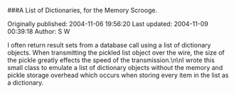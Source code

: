 ###A List of Dictionaries, for the Memory Scrooge.

Originally published: 2004-11-06 19:56:20
Last updated: 2004-11-09 00:39:18
Author: S W

I often return result sets from a database call using a list of dictionary objects. When transmitting the pickled list object over the wire, the size of the pickle greatly effects the speed of the transmission.\n\nI wrote this small class to emulate a list of dictionary objects without the memory and pickle storage overhead which occurs when storing every item in the list as a dictionary.